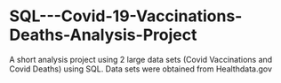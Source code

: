# SQL---Covid-19-Vaccinations-Deaths-Analysis-Project
A short analysis project using 2 large data sets (Covid Vaccinations and Covid Deaths) using SQL. Data sets were obtained from Healthdata.gov

